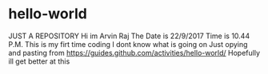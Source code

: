# hello-world
JUST A REPOSITORY
Hi im Arvin Raj
The Date is 22/9/2017
Time is 10.44 P.M.
This is my firt time coding
I dont know what is going on
Just opying and pasting from https://guides.github.com/activities/hello-world/
Hopefully ill get better at this
